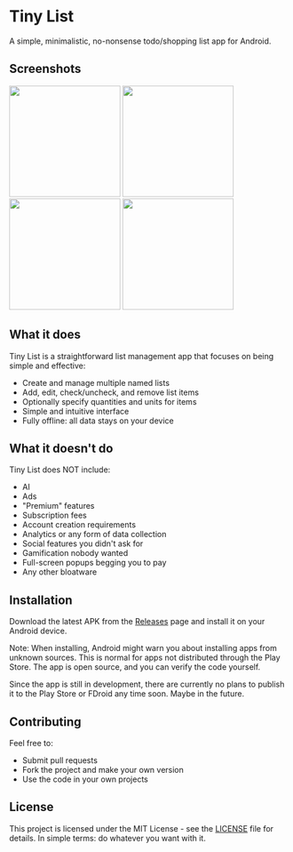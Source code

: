 # Tiny List

A simple, minimalistic, no-nonsense todo/shopping list app for Android.

## Screenshots
<p float="left">
<img src="./screenshots/store1.png" width="200">
<img src="./screenshots/store2.png" width="200">
<img src="./screenshots/store3.png" width="200">
<img src="./screenshots/store4.png" width="200">
</p>

## What it does

Tiny List is a straightforward list management app that focuses on being simple and effective:

- Create and manage multiple named lists
- Add, edit, check/uncheck, and remove list items
- Optionally specify quantities and units for items
- Simple and intuitive interface
- Fully offline: all data stays on your device

## What it doesn't do

Tiny List does NOT include:
- AI
- Ads
- "Premium" features
- Subscription fees
- Account creation requirements
- Analytics or any form of data collection
- Social features you didn't ask for
- Gamification nobody wanted
- Full-screen popups begging you to pay
- Any other bloatware

## Installation

Download the latest APK from the [Releases](../../releases) page and install it on your Android device.

Note: When installing, Android might warn you about installing apps from unknown sources. This is normal for apps not distributed through the Play Store. The app is open source, and you can verify the code yourself.

Since the app is still in development, there are currently no plans to publish it to the Play Store or FDroid any time soon. Maybe in the future.

## Contributing

Feel free to:
- Submit pull requests
- Fork the project and make your own version
- Use the code in your own projects

## License

This project is licensed under the MIT License - see the [LICENSE](LICENSE) file for details. In simple terms: do whatever you want with it.
